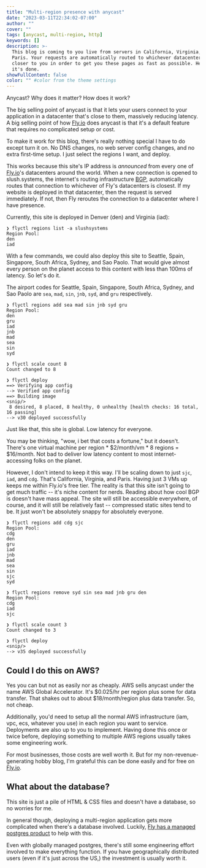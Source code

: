 ```yaml
---
title: "Multi-region presence with anycast"
date: "2023-03-11T22:34:02-07:00"
author: ""
cover: ""
tags: [anycast, multi-region, http]
keywords: []
description: >-
  This blog is coming to you live from servers in California, Virginia, and
  Paris. Your requests are automatically routed to whichever datacenter is
  closer to you in order to get you these pages as fast as possible. Here's how
  it's done.
showFullContent: false
color: "" #color from the theme settings
---
```


Anycast? Why does it matter? How does it work?

The big selling point of anycast is that it lets your users connect to your
application in a datacenter that's close to them, massively reducing latency. A
big selling point of how [Fly.io](https://fly.io/) does anycast is that it's a
default feature that requires no complicated setup or cost.

To make it work for this blog, there's really nothing special I have to do
except turn it on. No DNS changes, no web server config changes, and no extra
first-time setup. I just select the regions I want, and deploy.

This works because this site's IP address is _announced_ from every one of
[Fly.io](https://fly.io/)'s datacenters around the world. When a new connection
is opened to slush.systems, the internet's routing infrastructure
[BGP](https://en.wikipedia.org/wiki/Border_Gateway_Protocol), automatically
routes that connection to whichever of Fly's datacenters is closest. If my
website is deployed in that datacenter, then the request is served immediately.
If not, then Fly reroutes the connection to a datacenter where I have presence.

Currently, this site is deployed in Denver (den) and Virginia (iad):

```fish
❯ flyctl regions list -a slushsystems
Region Pool: 
den
iad
```

With a few commands, we could also deploy this site to Seattle, Spain,
Singapore, South Africa, Sydney, and Sao Paolo. That would give almost every
person on the planet access to this content with less than 100ms of latency. So
let's do it.

The airport codes for Seattle, Spain, Singapore, South Africa, Sydney, and Sao
Paolo are `sea`, `mad`, `sin`, `jnb`, `syd`, and `gru` respectively.

```fish
❯ flyctl regions add sea mad sin jnb syd gru
Region Pool: 
den
gru
iad
jnb
mad
sea
sin
syd

❯ flyctl scale count 8
Count changed to 8

❯ flyctl deploy
==> Verifying app config
--> Verified app config
==> Building image
<snip/>
 8 desired, 8 placed, 8 healthy, 0 unhealthy [health checks: 16 total, 16 passing]
--> v30 deployed successfully
```

Just like that, this site is global. Low latency for everyone.

You may be thinking, "wow, i bet that costs a fortune," but it doesn't. There's
one virtual machine per region * $2/month/vm * 8 regions = $16/month. Not bad to
deliver low latency content to most internet-accessing folks on the planet.

However, I don't intend to keep it this way. I'll be scaling down to just `sjc`,
`iad`, and `cdg`. That's California, Virginia, and Paris. Having just 3 VMs up
keeps me within Fly.io's free tier. The reality is that this site isn't going to
get much traffic -- it's niche content for nerds. Reading about how cool BGP is
doesn't have mass appeal. The site will still be accessible everywhere, of
course, and it will still be relatively fast -- compressed static sites tend to
be. It just won't be absolutely snappy for absolutely everyone.

```fish
❯ flyctl regions add cdg sjc
Region Pool: 
cdg
den
gru
iad
jnb
mad
sea
sin
sjc
syd

❯ flyctl regions remove syd sin sea mad jnb gru den
Region Pool: 
cdg
iad
sjc

❯ flyctl scale count 3
Count changed to 3

❯ flyctl deploy
<snip/>
--> v35 deployed successfully
```

## Could I do this on AWS?

Yes you can but not as easily nor as cheaply. AWS sells anycast under the name
AWS Global Accelerator. It's $0.025/hr per region plus some for data transfer.
That shakes out to about $18/month/region plus data transfer. So, not cheap.

Additionally, you'd need to setup all the normal AWS infrastructure (iam, vpc,
ecs, whatever you use) in each region you want to service. Deployments are also
up to you to implement. Having done this once or twice before, deploying
something to multiple AWS regions usually takes some engineering work.

For most businesses, those costs are well worth it. But for my
non-revenue-generating hobby blog, I'm grateful this can be done easily and for
free on [Fly.io](https://fly.io/).

## What about the database?

This site is just a pile of HTML & CSS files and doesn't have a database, so no
worries for me.

In general though, deploying a multi-region application gets more complicated
when there's a database involved. Luckily, [Fly has a managed postgres
product](https://fly.io/blog/globally-distributed-postgres/) to help with this.

Even with globally managed postgres, there's still some engineering effort
involved to make everything function. If you have geographically distributed
users (even if it's just across the US,) the investment is usually worth it.

